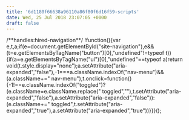 ```yaml
---
title: '6d1180f66638a96110a86f80f6d16f59-scripts'
date: Wed, 25 Jul 2018 23:07:05 +0000
draft: false
---
```


/\*\*handles:hired-navigation\*\*/ !function(){var e,t,a;if(e=document.getElementById("site-navigation"),e&&(t=e.getElementsByTagName("button")\[0\],"undefined"!=typeof t)){if(a=e.getElementsByTagName("ul")\[0\],"undefined"==typeof a)return void(t.style.display="none");a.setAttribute("aria-expanded","false"),-1===a.className.indexOf("nav-menu")&&(a.className+=" nav-menu"),t.onclick=function(){-1!==e.className.indexOf("toggled")?(e.className=e.className.replace(" toggled",""),t.setAttribute("aria-expanded","false"),a.setAttribute("aria-expanded","false")):(e.className+=" toggled",t.setAttribute("aria-expanded","true"),a.setAttribute("aria-expanded","true"))}}}();